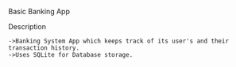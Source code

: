 Basic Banking App

Description

    ->Banking System App which keeps track of its user's and their transaction history.
    ->Uses SQLite for Database storage.
